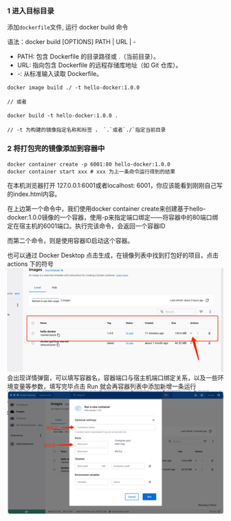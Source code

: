 ### 1 进入目标目录 
添加`dockerfile`文件, 运行 docker build 命令

语法：docker build [OPTIONS] PATH | URL | -

* PATH: 包含 Dockerfile 的目录路径或 .（当前目录）。
* URL: 指向包含 Dockerfile 的远程存储库地址（如 Git 仓库）。
* -: 从标准输入读取 Dockerfile。
```
docker image build ./ -t hello-docker:1.0.0

// 或者

docker build -t hello-docker:1.0.0 .

// -t 为构建的镜像指定名称和标签 ， `.`或者`./`指定当前目录
```

### 2 将打包完的镜像添加到容器中
```
docker container create -p 6001:80 hello-docker:1.0.0
docker container start xxx # xxx 为上一条命令运行得到的结果
```
在本机浏览器打开 127.0.0.1:6001或者localhost: 6001，你应该能看到刚刚自己写的index.html内容。

在上边第一个命令中，我们使用docker container create来创建基于hello-docker:1.0.0镜像的一个容器，使用-p来指定端口绑定——将容器中的80端口绑定在宿主机的6001端口。执行完该命令，会返回一个容器ID

而第二个命令，则是使用容器ID启动这个容器。

也可以通过 Docker Desktop 点击生成，在镜像列表中找到打包好的项目，点击 actions 下的符号
![alt text](./images/dd2.png)
会出现详情弹窗，可以填写容器名，容器端口与宿主机端口绑定关系，以及一些环境变量等参数，填写完毕点击 Run 就会再容器列表中添加新增一条运行
![alt text](./images/dd1.png)